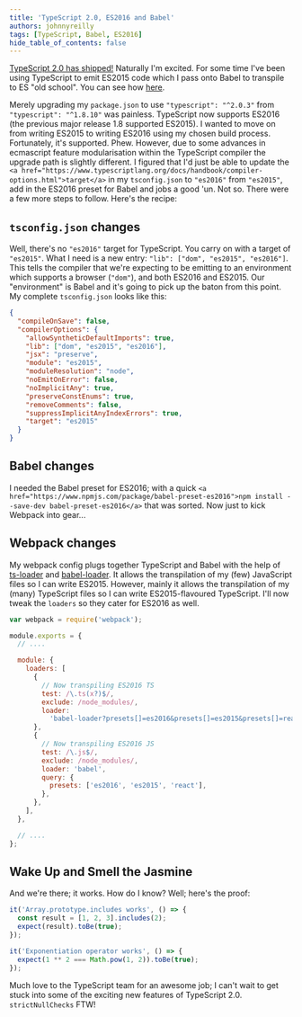 ```yaml
---
title: 'TypeScript 2.0, ES2016 and Babel'
authors: johnnyreilly
tags: [TypeScript, Babel, ES2016]
hide_table_of_contents: false
---
```


[TypeScript 2.0 has shipped!](https://blogs.msdn.microsoft.com/typescript/2016/09/22/announcing-typescript-2-0/) Naturally I'm excited. For some time I've been using TypeScript to emit ES2015 code which I pass onto Babel to transpile to ES "old school". You can see how [here](https://blog.johnnyreilly.com/2015/12/es6-typescript-babel-react-flux-karma.html).

Merely upgrading my `package.json` to use `"typescript": "^2.0.3"` from `"typescript": "^1.8.10"` was painless. TypeScript now supports ES2016 (the previous major release 1.8 supported ES2015). I wanted to move on from writing ES2015 to writing ES2016 using my chosen build process. Fortunately, it's supported. Phew. However, due to some advances in ecmascript feature modularisation within the TypeScript compiler the upgrade path is slightly different. I figured that I'd just be able to update the `<a href="https://www.typescriptlang.org/docs/handbook/compiler-options.html">target</a>` in my `tsconfig.json` to `"es2016"` from `"es2015"`, add in the ES2016 preset for Babel and jobs a good 'un. Not so. There were a few more steps to follow. Here's the recipe:

## `tsconfig.json` changes

Well, there's no `"es2016"` target for TypeScript. You carry on with a target of `"es2015"`. What I need is a new entry: `"lib": ["dom", "es2015", "es2016"]`. This tells the compiler that we're expecting to be emitting to an environment which supports a browser (`"dom"`), and both ES2016 and ES2015. Our "environment" is Babel and it's going to pick up the baton from this point. My complete `tsconfig.json` looks like this:

```json
{
  "compileOnSave": false,
  "compilerOptions": {
    "allowSyntheticDefaultImports": true,
    "lib": ["dom", "es2015", "es2016"],
    "jsx": "preserve",
    "module": "es2015",
    "moduleResolution": "node",
    "noEmitOnError": false,
    "noImplicitAny": true,
    "preserveConstEnums": true,
    "removeComments": false,
    "suppressImplicitAnyIndexErrors": true,
    "target": "es2015"
  }
}
```

## Babel changes

I needed the Babel preset for ES2016; with a quick `<a href="https://www.npmjs.com/package/babel-preset-es2016">npm install --save-dev babel-preset-es2016</a>` that was sorted. Now just to kick Webpack into gear...

## Webpack changes

My webpack config plugs together TypeScript and Babel with the help of [ts-loader](https://www.npmjs.com/package/ts-loader) and [babel-loader](https://www.npmjs.com/package/babel-loader). It allows the transpilation of my (few) JavaScript files so I can write ES2015. However, mainly it allows the transpilation of my (many) TypeScript files so I can write ES2015-flavoured TypeScript. I'll now tweak the `loaders` so they cater for ES2016 as well.

```js
var webpack = require('webpack');

module.exports = {
  // ....

  module: {
    loaders: [
      {
        // Now transpiling ES2016 TS
        test: /\.ts(x?)$/,
        exclude: /node_modules/,
        loader:
          'babel-loader?presets[]=es2016&presets[]=es2015&presets[]=react!ts-loader',
      },
      {
        // Now transpiling ES2016 JS
        test: /\.js$/,
        exclude: /node_modules/,
        loader: 'babel',
        query: {
          presets: ['es2016', 'es2015', 'react'],
        },
      },
    ],
  },

  // ....
};
```

## Wake Up and Smell the Jasmine

And we're there; it works. How do I know? Well; here's the proof:

```ts
it('Array.prototype.includes works', () => {
  const result = [1, 2, 3].includes(2);
  expect(result).toBe(true);
});

it('Exponentiation operator works', () => {
  expect(1 ** 2 === Math.pow(1, 2)).toBe(true);
});
```

Much love to the TypeScript team for an awesome job; I can't wait to get stuck into some of the exciting new features of TypeScript 2.0. `strictNullChecks` FTW!
